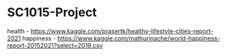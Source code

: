 # SC1015-Project
health - https://www.kaggle.com/prasertk/healthy-lifestyle-cities-report-2021
happiness - https://www.kaggle.com/mathurinache/world-happiness-report-20152021?select=2019.csv
